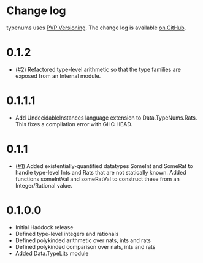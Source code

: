 Change log
==========

typenums uses [PVP Versioning][1].
The change log is available [on GitHub][2].

0.1.2
=====
* ([#2](https://github.com/adituv/typenums/issues/2))
  Refactored type-level arithmetic so that the type families are exposed from
  an Internal module.

0.1.1.1
=======
* Add UndecidableInstances language extension to Data.TypeNums.Rats.  This
  fixes a compilation error with GHC HEAD.

0.1.1
=====
* ([#1](https://github.com/adituv/typenums/issues/1))
  Added existentially-quantified datatypes SomeInt and SomeRat to handle
  type-level Ints and Rats that are not statically known.  Added functions
  someIntVal and someRatVal to construct these from an Integer/Rational value.

0.1.0.0
=======
* Initial Haddock release
* Defined type-level integers and rationals
* Defined polykinded arithmetic over nats, ints and rats
* Defined polykinded comparison over nats, ints and rats 
* Added Data.TypeLits module

[1]: https://pvp.haskell.org
[2]: https://github.com/adituv/typenums/releases


